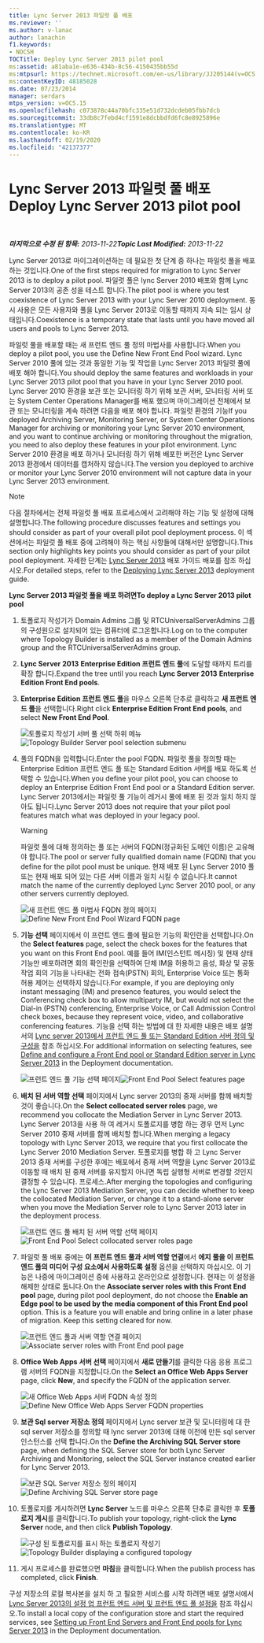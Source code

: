 ```yaml
---
title: Lync Server 2013 파일럿 풀 배포
ms.reviewer: ''
ms.author: v-lanac
author: lanachin
f1.keywords:
- NOCSH
TOCTitle: Deploy Lync Server 2013 pilot pool
ms:assetid: a81aba1e-e636-434b-8c56-4150435bb55d
ms:mtpsurl: https://technet.microsoft.com/en-us/library/JJ205144(v=OCS.15)
ms:contentKeyID: 48185028
ms.date: 07/23/2014
manager: serdars
mtps_version: v=OCS.15
ms.openlocfilehash: c073878c44a70bfc335e51d732dcdeb05fbb7dcb
ms.sourcegitcommit: 33db8c7febd4cf1591e8dcbbdfd6fc8e8925896e
ms.translationtype: MT
ms.contentlocale: ko-KR
ms.lasthandoff: 02/19/2020
ms.locfileid: "42137377"
---
```

<div data-xmlns="http://www.w3.org/1999/xhtml">

<div class="topic" data-xmlns="http://www.w3.org/1999/xhtml" data-msxsl="urn:schemas-microsoft-com:xslt" data-cs="http://msdn.microsoft.com/">

<div data-asp="https://msdn2.microsoft.com/asp">

# <a name="deploy-lync-server-2013-pilot-pool"></a><span data-ttu-id="24667-102">Lync Server 2013 파일럿 풀 배포</span><span class="sxs-lookup"><span data-stu-id="24667-102">Deploy Lync Server 2013 pilot pool</span></span>

</div>

<div id="mainSection">

<div id="mainBody">

<span> </span>

<span data-ttu-id="24667-103">_**마지막으로 수정 된 항목:** 2013-11-22_</span><span class="sxs-lookup"><span data-stu-id="24667-103">_**Topic Last Modified:** 2013-11-22_</span></span>

<span data-ttu-id="24667-104">Lync Server 2013로 마이그레이션하는 데 필요한 첫 단계 중 하나는 파일럿 풀을 배포 하는 것입니다.</span><span class="sxs-lookup"><span data-stu-id="24667-104">One of the first steps required for migration to Lync Server 2013 is to deploy a pilot pool.</span></span> <span data-ttu-id="24667-105">파일럿 풀은 lync Server 2010 배포와 함께 Lync Server 2013의 공존 성을 테스트 합니다.</span><span class="sxs-lookup"><span data-stu-id="24667-105">The pilot pool is where you test coexistence of Lync Server 2013 with your Lync Server 2010 deployment.</span></span> <span data-ttu-id="24667-106">동시 사용은 모든 사용자와 풀을 Lync Server 2013로 이동할 때까지 지속 되는 임시 상태입니다.</span><span class="sxs-lookup"><span data-stu-id="24667-106">Coexistence is a temporary state that lasts until you have moved all users and pools to Lync Server 2013.</span></span>

<span data-ttu-id="24667-107">파일럿 풀을 배포할 때는 새 프런트 엔드 풀 정의 마법사를 사용합니다.</span><span class="sxs-lookup"><span data-stu-id="24667-107">When you deploy a pilot pool, you use the Define New Front End Pool wizard.</span></span> <span data-ttu-id="24667-108">Lync Server 2010 풀에 있는 것과 동일한 기능 및 작업을 Lync Server 2013 파일럿 풀에 배포 해야 합니다.</span><span class="sxs-lookup"><span data-stu-id="24667-108">You should deploy the same features and workloads in your Lync Server 2013 pilot pool that you have in your Lync Server 2010 pool.</span></span> <span data-ttu-id="24667-109">Lync Server 2010 환경을 보관 또는 모니터링 하기 위해 보관 서버, 모니터링 서버 또는 System Center Operations Manager를 배포 했으며 마이그레이션 전체에서 보관 또는 모니터링을 계속 하려면 다음을 배포 해야 합니다. 파일럿 환경의 기능</span><span class="sxs-lookup"><span data-stu-id="24667-109">If you deployed Archiving Server, Monitoring Server, or System Center Operations Manager for archiving or monitoring your Lync Server 2010 environment, and you want to continue archiving or monitoring throughout the migration, you need to also deploy these features in your pilot environment.</span></span> <span data-ttu-id="24667-110">Lync Server 2010 환경을 배포 하거나 모니터링 하기 위해 배포한 버전은 Lync Server 2013 환경에서 데이터를 캡처하지 않습니다.</span><span class="sxs-lookup"><span data-stu-id="24667-110">The version you deployed to archive or monitor your Lync Server 2010 environment will not capture data in your Lync Server 2013 environment.</span></span>

<div>


> [!NOTE]  
> <span data-ttu-id="24667-111">다음 절차에서는 전체 파일럿 풀 배포 프로세스에서 고려해야 하는 기능 및 설정에 대해 설명합니다.</span><span class="sxs-lookup"><span data-stu-id="24667-111">The following procedure discusses features and settings you should consider as part of your overall pilot pool deployment process.</span></span> <span data-ttu-id="24667-112">이 섹션에서는 파일럿 풀 배포 중에 고려해야 하는 핵심 사항들에 대해서만 설명합니다.</span><span class="sxs-lookup"><span data-stu-id="24667-112">This section only highlights key points you should consider as part of your pilot pool deployment.</span></span> <span data-ttu-id="24667-113">자세한 단계는 <A href="lync-server-2013-deploying-lync-server.md">Lync Server 2013</A> 배포 가이드 배포를 참조 하십시오.</span><span class="sxs-lookup"><span data-stu-id="24667-113">For detailed steps, refer to the <A href="lync-server-2013-deploying-lync-server.md">Deploying Lync Server 2013</A> deployment guide.</span></span>



</div>

<span data-ttu-id="24667-114">**Lync Server 2013 파일럿 풀을 배포 하려면**</span><span class="sxs-lookup"><span data-stu-id="24667-114">**To deploy a Lync Server 2013 pilot pool**</span></span>

1.  <span data-ttu-id="24667-115">토폴로지 작성기가 Domain Admins 그룹 및 RTCUniversalServerAdmins 그룹의 구성원으로 설치되어 있는 컴퓨터에 로그온합니다.</span><span class="sxs-lookup"><span data-stu-id="24667-115">Log on to the computer where Topology Builder is installed as a member of the Domain Admins group and the RTCUniversalServerAdmins group.</span></span>

2.  <span data-ttu-id="24667-116">**Lync Server 2013** **Enterprise Edition 프런트 엔드 풀**에 도달할 때까지 트리를 확장 합니다.</span><span class="sxs-lookup"><span data-stu-id="24667-116">Expand the tree until you reach **Lync Server 2013** **Enterprise Edition Front End pools**.</span></span>

3.  <span data-ttu-id="24667-117">**Enterprise Edition 프런트 엔드 풀**을 마우스 오른쪽 단추로 클릭하고 **새 프런트 엔드 풀**을 선택합니다.</span><span class="sxs-lookup"><span data-stu-id="24667-117">Right click **Enterprise Edition Front End pools**, and select **New Front End Pool**.</span></span>
    
    <span data-ttu-id="24667-118">![토폴로지 작성기 서버 풀 선택 하위 메뉴](images/JJ205144.c2feed27-3418-42a6-a254-76e83607db9c(OCS.15).jpg "토폴로지 작성기 서버 풀 선택 하위 메뉴")</span><span class="sxs-lookup"><span data-stu-id="24667-118">![Topology Builder Server pool selection submenu](images/JJ205144.c2feed27-3418-42a6-a254-76e83607db9c(OCS.15).jpg "Topology Builder Server pool selection submenu")</span></span>

4.  <span data-ttu-id="24667-119">풀의 FQDN을 입력합니다.</span><span class="sxs-lookup"><span data-stu-id="24667-119">Enter the pool FQDN.</span></span> <span data-ttu-id="24667-120">파일럿 풀을 정의할 때는 Enterprise Edition 프런트 엔드 풀 또는 Standard Edition 서버를 배포 하도록 선택할 수 있습니다.</span><span class="sxs-lookup"><span data-stu-id="24667-120">When you define your pilot pool, you can choose to deploy an Enterprise Edition Front End pool or a Standard Edition server.</span></span> <span data-ttu-id="24667-121">Lync Server 2013에서는 파일럿 풀 기능이 레거시 풀에 배포 된 것과 일치 하지 않아도 됩니다.</span><span class="sxs-lookup"><span data-stu-id="24667-121">Lync Server 2013 does not require that your pilot pool features match what was deployed in your legacy pool.</span></span>
    
    <div>
    

    > [!WARNING]  
    > <span data-ttu-id="24667-122">파일럿 풀에 대해 정의하는 풀 또는 서버의 FQDN(정규화된 도메인 이름)은 고유해야 합니다.</span><span class="sxs-lookup"><span data-stu-id="24667-122">The pool or server fully qualified domain name (FQDN) that you define for the pilot pool must be unique.</span></span> <span data-ttu-id="24667-123">현재 배포 된 Lync Server 2010 풀 또는 현재 배포 되어 있는 다른 서버 이름과 일치 시킬 수 없습니다.</span><span class="sxs-lookup"><span data-stu-id="24667-123">It cannot match the name of the currently deployed Lync Server 2010 pool, or any other servers currently deployed.</span></span>

    
    </div>
    
    <span data-ttu-id="24667-124">![새 프런트 엔드 풀 마법사 FQDN 정의 페이지](images/JJ205144.c5fd138c-e75a-413a-827f-b1461c996d40(OCS.15).jpg "새 프런트 엔드 풀 마법사 FQDN 정의 페이지")</span><span class="sxs-lookup"><span data-stu-id="24667-124">![Define New Front End Pool Wizard FQDN page](images/JJ205144.c5fd138c-e75a-413a-827f-b1461c996d40(OCS.15).jpg "Define New Front End Pool Wizard FQDN page")</span></span>

5.  <span data-ttu-id="24667-125">**기능 선택** 페이지에서 이 프런트 엔드 풀에 필요한 기능의 확인란을 선택합니다.</span><span class="sxs-lookup"><span data-stu-id="24667-125">On the **Select features** page, select the check boxes for the features that you want on this Front End pool.</span></span> <span data-ttu-id="24667-126">예를 들어 IM(인스턴트 메시징) 및 현재 상태 기능만 배포하려면 회의 확인란을 선택하여 단체 IM을 허용하고 음성, 화상 및 공동 작업 회의 기능을 나타내는 전화 접속(PSTN) 회의, Enterprise Voice 또는 통화 허용 제어는 선택하지 않습니다.</span><span class="sxs-lookup"><span data-stu-id="24667-126">For example, if you are deploying only instant messaging (IM) and presence features, you would select the Conferencing check box to allow multiparty IM, but would not select the Dial-in (PSTN) conferencing, Enterprise Voice, or Call Admission Control check boxes, because they represent voice, video, and collaborative conferencing features.</span></span> <span data-ttu-id="24667-127">기능을 선택 하는 방법에 대 한 자세한 내용은 배포 설명서의 [Lync server 2013에서 프런트 엔드 풀 또는 Standard Edition 서버 정의 및 구성을](lync-server-2013-define-and-configure-a-front-end-pool-or-standard-edition-server.md) 참조 하십시오.</span><span class="sxs-lookup"><span data-stu-id="24667-127">For additional information on selecting features, see [Define and configure a Front End pool or Standard Edition server in Lync Server 2013](lync-server-2013-define-and-configure-a-front-end-pool-or-standard-edition-server.md) in the Deployment documentation.</span></span>
    
    <span data-ttu-id="24667-128">![프런트 엔드 풀 기능 선택 페이지](images/JJ204718.5c3f3ff9-6e17-4d66-9b13-3bd55b38246b(OCS.15).jpg "프런트 엔드 풀 기능 선택 페이지")</span><span class="sxs-lookup"><span data-stu-id="24667-128">![Front End Pool Select features page](images/JJ204718.5c3f3ff9-6e17-4d66-9b13-3bd55b38246b(OCS.15).jpg "Front End Pool Select features page")</span></span>

6.  <span data-ttu-id="24667-129">**배치 된 서버 역할 선택** 페이지에서 Lync server 2013의 중재 서버를 함께 배치할 것이 좋습니다.</span><span class="sxs-lookup"><span data-stu-id="24667-129">On the **Select collocated server roles** page, we recommend you collocate the Mediation Server in Lync Server 2013.</span></span> <span data-ttu-id="24667-130">Lync Server 2013을 사용 하 여 레거시 토폴로지를 병합 하는 경우 먼저 Lync Server 2010 중재 서버를 함께 배치할 합니다.</span><span class="sxs-lookup"><span data-stu-id="24667-130">When merging a legacy topology with Lync Server 2013, we require that you first collocate the Lync Server 2010 Mediation Server.</span></span> <span data-ttu-id="24667-131">토폴로지를 병합 하 고 Lync Server 2013 중재 서버를 구성한 후에는 배포에서 중재 서버 역할을 Lync Server 2013로 이동할 때 배치 된 중재 서버를 유지할지 아니면 독립 실행형 서버로 변경할 것인지 결정할 수 있습니다. 프로세스.</span><span class="sxs-lookup"><span data-stu-id="24667-131">After merging the topologies and configuring the Lync Server 2013 Mediation Server, you can decide whether to keep the collocated Mediation Server, or change it to a stand-alone server when you move the Mediation Server role to Lync Server 2013 later in the deployment process.</span></span>
    
    <span data-ttu-id="24667-132">![프런트 엔드 풀 배치 된 서버 역할 선택 페이지](images/JJ204718.e00b7eba-010b-44ed-b0a6-6ab3e534fb8c(OCS.15).jpg "프런트 엔드 풀 배치 된 서버 역할 선택 페이지")</span><span class="sxs-lookup"><span data-stu-id="24667-132">![Front End Pool Select collocated server roles page](images/JJ204718.e00b7eba-010b-44ed-b0a6-6ab3e534fb8c(OCS.15).jpg "Front End Pool Select collocated server roles page")</span></span>

7.  <span data-ttu-id="24667-p108">파일럿 풀 배포 중에는 **이 프런트 엔드 풀과 서버 역할 연결**에서 **에지 풀을 이 프런트 엔드 풀의 미디어 구성 요소에서 사용하도록 설정** 옵션을 선택하지 마십시오. 이 기능은 나중에 마이그레이션 중에 사용하고 온라인으로 설정합니다. 현재는 이 설정을 해제한 상태로 둡니다.</span><span class="sxs-lookup"><span data-stu-id="24667-p108">On the **Associate server roles with this Front End pool** page, during pilot pool deployment, do not choose the **Enable an Edge pool to be used by the media component of this Front End pool** option. This is a feature you will enable and bring online in a later phase of migration. Keep this setting cleared for now.</span></span>
    
    <span data-ttu-id="24667-136">![프런트 엔드 풀과 서버 역할 연결 페이지](images/JJ204718.2d95a798-ad76-4dad-9392-ce41f4d938d1(OCS.15).jpg "프런트 엔드 풀과 서버 역할 연결 페이지")</span><span class="sxs-lookup"><span data-stu-id="24667-136">![Associate server roles with Front End pool page](images/JJ204718.2d95a798-ad76-4dad-9392-ce41f4d938d1(OCS.15).jpg "Associate server roles with Front End pool page")</span></span>

8.  <span data-ttu-id="24667-137">**Office Web Apps 서버 선택** 페이지에서 **새로 만들기**를 클릭한 다음 응용 프로그램 서버의 FQDN을 지정합니다.</span><span class="sxs-lookup"><span data-stu-id="24667-137">On the **Select an Office Web Apps Server** page, click **New**, and specify the FQDN of the application server.</span></span>
    
    <span data-ttu-id="24667-138">![새 Office Web Apps 서버 FQDN 속성 정의](images/JJ204718.25c6b455-f1b8-4326-a569-6e338153d398(OCS.15).jpg "새 Office Web Apps 서버 FQDN 속성 정의")</span><span class="sxs-lookup"><span data-stu-id="24667-138">![Define New Office Web Apps Server FQDN properties](images/JJ204718.25c6b455-f1b8-4326-a569-6e338153d398(OCS.15).jpg "Define New Office Web Apps Server FQDN properties")</span></span>

9.  <span data-ttu-id="24667-139">**보관 Sql server 저장소 정의** 페이지에서 Lync server 보관 및 모니터링에 대 한 sql server 저장소를 정의할 때 lync server 2013에 대해 이전에 만든 sql server 인스턴스를 선택 합니다.</span><span class="sxs-lookup"><span data-stu-id="24667-139">On the **Define the Archiving SQL Server store** page, when defining the SQL Server store for both Lync Server Archiving and Monitoring, select the SQL Server instance created earlier for Lync Server 2013.</span></span>
    
    <span data-ttu-id="24667-140">![보관 SQL Server 저장소 정의 페이지](images/JJ204718.0f76f1dc-d0d7-42a0-aea3-400b8e1f35cd(OCS.15).jpg "보관 SQL Server 저장소 정의 페이지")</span><span class="sxs-lookup"><span data-stu-id="24667-140">![Define Archiving SQL Server store page](images/JJ204718.0f76f1dc-d0d7-42a0-aea3-400b8e1f35cd(OCS.15).jpg "Define Archiving SQL Server store page")</span></span>

10. <span data-ttu-id="24667-141">토폴로지를 게시하려면 **Lync Server** 노드를 마우스 오른쪽 단추로 클릭한 후 **토폴로지 게시**를 클릭합니다.</span><span class="sxs-lookup"><span data-stu-id="24667-141">To publish your topology, right-click the **Lync Server** node, and then click **Publish Topology**.</span></span>
    
    <span data-ttu-id="24667-142">![구성 된 토폴로지를 표시 하는 토폴로지 작성기](images/JJ205144.c3eafa20-159e-4355-a23d-9f72aeb26037(OCS.15).jpg "구성 된 토폴로지를 표시 하는 토폴로지 작성기")</span><span class="sxs-lookup"><span data-stu-id="24667-142">![Topology Builder displaying a configured topology](images/JJ205144.c3eafa20-159e-4355-a23d-9f72aeb26037(OCS.15).jpg "Topology Builder displaying a configured topology")</span></span>

11. <span data-ttu-id="24667-143">게시 프로세스를 완료했으면 **마침**을 클릭합니다.</span><span class="sxs-lookup"><span data-stu-id="24667-143">When the publish process has completed, click **Finish**.</span></span>

<span data-ttu-id="24667-144">구성 저장소의 로컬 복사본을 설치 하 고 필요한 서비스를 시작 하려면 배포 설명서에서 [Lync Server 2013의 설정 업 프런트 엔드 서버 및 프런트 엔드 풀 설정을](lync-server-2013-setting-up-front-end-servers-and-front-end-pools.md) 참조 하십시오.</span><span class="sxs-lookup"><span data-stu-id="24667-144">To install a local copy of the configuration store and start the required services, see [Setting up Front End Servers and Front End pools for Lync Server 2013](lync-server-2013-setting-up-front-end-servers-and-front-end-pools.md) in the Deployment documentation.</span></span>


</div>

<span> </span>

</div>

</div>

</div>

